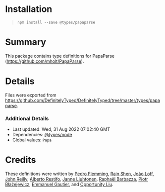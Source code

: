 # Installation
> `npm install --save @types/papaparse`

# Summary
This package contains type definitions for PapaParse (https://github.com/mholt/PapaParse).

# Details
Files were exported from https://github.com/DefinitelyTyped/DefinitelyTyped/tree/master/types/papaparse.

### Additional Details
 * Last updated: Wed, 31 Aug 2022 07:02:40 GMT
 * Dependencies: [@types/node](https://npmjs.com/package/@types/node)
 * Global values: `Papa`

# Credits
These definitions were written by [Pedro Flemming](https://github.com/torpedro), [Rain Shen](https://github.com/rainshen49), [João Loff](https://github.com/jfloff), [John Reilly](https://github.com/johnnyreilly), [Alberto Restifo](https://github.com/albertorestifo), [Janne Liuhtonen](https://github.com/jliuhtonen), [Raphaël Barbazza](https://github.com/rbarbazz), [Piotr Błażejewicz](https://github.com/peterblazejewicz), [Emmanuel Gautier](https://github.com/emmanuelgautier), and [Opportunity Liu](https://github.com/OpportunityLiu).
